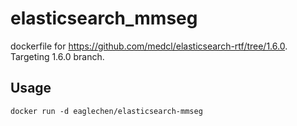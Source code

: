 # elasticsearch_mmseg
dockerfile for https://github.com/medcl/elasticsearch-rtf/tree/1.6.0. Targeting 1.6.0 branch.

## Usage
```
docker run -d eaglechen/elasticsearch-mmseg
```
